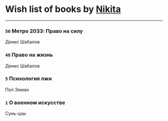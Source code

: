 # Wish list of books by [Nikita](http://vk.com/id100684315)
---

### `50` Метро 2033: Право на силу
Денис Шабалов

### `48` Право на жизнь
Денис Шабалов

### `5` Психология лжи
Пол Экман

### `1` О военном искусстве
Сунь-цзы

